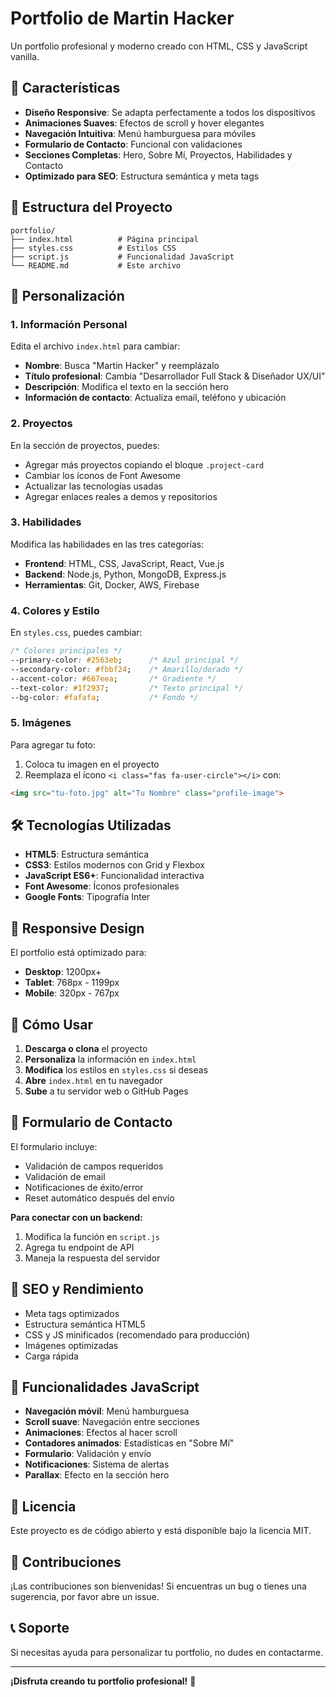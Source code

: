 # Portfolio de Martin Hacker

Un portfolio profesional y moderno creado con HTML, CSS y JavaScript vanilla.

## 🚀 Características

- **Diseño Responsive**: Se adapta perfectamente a todos los dispositivos
- **Animaciones Suaves**: Efectos de scroll y hover elegantes
- **Navegación Intuitiva**: Menú hamburguesa para móviles
- **Formulario de Contacto**: Funcional con validaciones
- **Secciones Completas**: Hero, Sobre Mí, Proyectos, Habilidades y Contacto
- **Optimizado para SEO**: Estructura semántica y meta tags

## 📁 Estructura del Proyecto

```
portfolio/
├── index.html          # Página principal
├── styles.css          # Estilos CSS
├── script.js           # Funcionalidad JavaScript
└── README.md           # Este archivo
```

## 🎨 Personalización

### 1. Información Personal

Edita el archivo `index.html` para cambiar:

- **Nombre**: Busca "Martin Hacker" y reemplázalo
- **Título profesional**: Cambia "Desarrollador Full Stack & Diseñador UX/UI"
- **Descripción**: Modifica el texto en la sección hero
- **Información de contacto**: Actualiza email, teléfono y ubicación

### 2. Proyectos

En la sección de proyectos, puedes:

- Agregar más proyectos copiando el bloque `.project-card`
- Cambiar los íconos de Font Awesome
- Actualizar las tecnologías usadas
- Agregar enlaces reales a demos y repositorios

### 3. Habilidades

Modifica las habilidades en las tres categorías:
- **Frontend**: HTML, CSS, JavaScript, React, Vue.js
- **Backend**: Node.js, Python, MongoDB, Express.js
- **Herramientas**: Git, Docker, AWS, Firebase

### 4. Colores y Estilo

En `styles.css`, puedes cambiar:

```css
/* Colores principales */
--primary-color: #2563eb;      /* Azul principal */
--secondary-color: #fbbf24;    /* Amarillo/dorado */
--accent-color: #667eea;       /* Gradiente */
--text-color: #1f2937;         /* Texto principal */
--bg-color: #fafafa;           /* Fondo */
```

### 5. Imágenes

Para agregar tu foto:
1. Coloca tu imagen en el proyecto
2. Reemplaza el ícono `<i class="fas fa-user-circle"></i>` con:
```html
<img src="tu-foto.jpg" alt="Tu Nombre" class="profile-image">
```

## 🛠️ Tecnologías Utilizadas

- **HTML5**: Estructura semántica
- **CSS3**: Estilos modernos con Grid y Flexbox
- **JavaScript ES6+**: Funcionalidad interactiva
- **Font Awesome**: Íconos profesionales
- **Google Fonts**: Tipografía Inter

## 📱 Responsive Design

El portfolio está optimizado para:
- **Desktop**: 1200px+
- **Tablet**: 768px - 1199px
- **Mobile**: 320px - 767px

## 🚀 Cómo Usar

1. **Descarga o clona** el proyecto
2. **Personaliza** la información en `index.html`
3. **Modifica** los estilos en `styles.css` si deseas
4. **Abre** `index.html` en tu navegador
5. **Sube** a tu servidor web o GitHub Pages

## 📧 Formulario de Contacto

El formulario incluye:
- Validación de campos requeridos
- Validación de email
- Notificaciones de éxito/error
- Reset automático después del envío

**Para conectar con un backend:**
1. Modifica la función en `script.js`
2. Agrega tu endpoint de API
3. Maneja la respuesta del servidor

## 🎯 SEO y Rendimiento

- Meta tags optimizados
- Estructura semántica HTML5
- CSS y JS minificados (recomendado para producción)
- Imágenes optimizadas
- Carga rápida

## 🔧 Funcionalidades JavaScript

- **Navegación móvil**: Menú hamburguesa
- **Scroll suave**: Navegación entre secciones
- **Animaciones**: Efectos al hacer scroll
- **Contadores animados**: Estadísticas en "Sobre Mí"
- **Formulario**: Validación y envío
- **Notificaciones**: Sistema de alertas
- **Parallax**: Efecto en la sección hero

## 📝 Licencia

Este proyecto es de código abierto y está disponible bajo la licencia MIT.

## 🤝 Contribuciones

¡Las contribuciones son bienvenidas! Si encuentras un bug o tienes una sugerencia, por favor abre un issue.

## 📞 Soporte

Si necesitas ayuda para personalizar tu portfolio, no dudes en contactarme.

---

**¡Disfruta creando tu portfolio profesional!** 🎉 